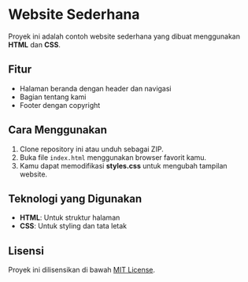 # Website Sederhana

Proyek ini adalah contoh website sederhana yang dibuat menggunakan **HTML** dan **CSS**.

## Fitur
- Halaman beranda dengan header dan navigasi
- Bagian tentang kami
- Footer dengan copyright

## Cara Menggunakan
1. Clone repository ini atau unduh sebagai ZIP.
2. Buka file `index.html` menggunakan browser favorit kamu.
3. Kamu dapat memodifikasi **styles.css** untuk mengubah tampilan website.

## Teknologi yang Digunakan
- **HTML**: Untuk struktur halaman
- **CSS**: Untuk styling dan tata letak

## Lisensi
Proyek ini dilisensikan di bawah [MIT License](https://opensource.org/licenses/MIT).
